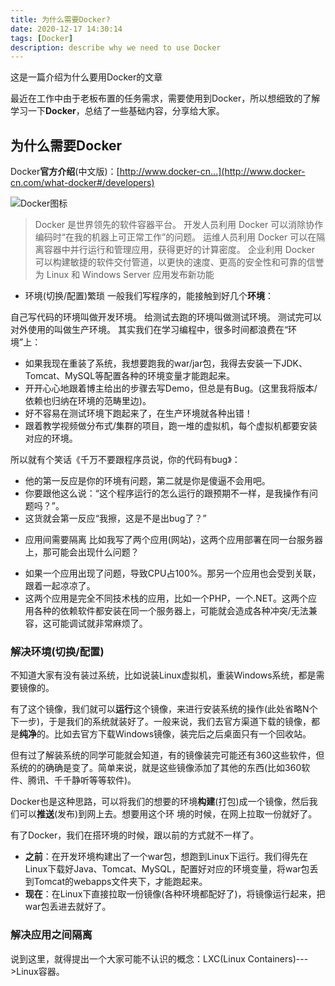 ```yaml
---
title: 为什么需要Docker?
date: 2020-12-17 14:30:14
tags: [Docker]
description: describe why we need to use Docker
---
```


这是一篇介绍为什么要用Docker的文章

最近在工作中由于老板布置的任务需求，需要使用到Docker，所以想细致的了解学习一下**Docker**，总结了一些基础内容，分享给大家。

## 为什么需要Docker
Docker**官方介绍**(中文版)：[http://www.docker-cn...](http://www.docker-cn.com/what-docker#/developers)

![Docker图标](https://pic3.zhimg.com/80/v2-714d489867d85c7949ffebd891693c0e_720w.jpg "Image")



>Docker 是世界领先的软件容器平台。
>开发人员利用 Docker 可以消除协作编码时“在我的机器上可正常工作”的问题。
>运维人员利用 Docker 可以在隔离容器中并行运行和管理应用，获得更好的计算密度。
>企业利用 Docker 可以构建敏捷的软件交付管道，以更快的速度、更高的安全性和可靠的信誉为 Linux 和 Windows Server 应用发布新功能

* 环境(切换/配置)繁琐
一般我们写程序的，能接触到好几个**环境**：

自己写代码的环境叫做开发环境。
给测试去跑的环境叫做测试环境。
测试完可以对外使用的叫做生产环境。
其实我们在学习编程中，很多时间都浪费在“环境”上：

- 如果我现在重装了系统，我想要跑我的war/jar包，我得去安装一下JDK、Tomcat、MySQL等配置各种的环境变量才能跑起来。
- 开开心心地跟着博主给出的步骤去写Demo，但总是有Bug。(这里我将版本/依赖也归纳在环境的范畴里边)。
- 好不容易在测试环境下跑起来了，在生产环境就各种出错！
- 跟着教学视频做分布式/集群的项目，跑一堆的虚拟机，每个虚拟机都要安装对应的环境。

所以就有个笑话《千万不要跟程序员说，你的代码有bug》：

- 他的第一反应是你的环境有问题，第二就是你是傻逼不会用吧。
- 你要跟他这么说：“这个程序运行的怎么运行的跟预期不一样，是我操作有问题吗？”。
- 这货就会第一反应“我擦，这是不是出bug了？”


* 应用间需要隔离
比如我写了两个应用(网站)，这两个应用部署在同一台服务器上，那可能会出现什么问题？

- 如果一个应用出现了问题，导致CPU占100%。那另一个应用也会受到关联，跟着一起凉凉了。
- 这两个应用是完全不同技术栈的应用，比如一个PHP，一个.NET。这两个应用各种的依赖软件都安装在同一个服务器上，可能就会造成各种冲突/无法兼容，这可能调试就非常麻烦了。

### 解决环境(切换/配置)
不知道大家有没有装过系统，比如说装Linux虚拟机，重装Windows系统，都是需要镜像的。

有了这个镜像，我们就可以**运行**这个镜像，来进行安装系统的操作(此处省略N个下一步)，于是我们的系统就装好了。一般来说，我们去官方渠道下载的镜像，都是**纯净**的。比如去官方下载Windows镜像，装完后之后桌面只有一个回收站。

但有过了解装系统的同学可能就会知道，有的镜像装完可能还有360这些软件，但系统的的确确是变了。简单来说，就是这些镜像添加了其他的东西(比如360软件、腾讯、千千静听等等软件)。

Docker也是这种思路，可以将我们的想要的环境**构建**(打包)成一个镜像，然后我们可以**推送**(发布)到网上去。想要用这个环 境的时候，在网上拉取一份就好了。

有了Docker，我们在搭环境的时候，跟以前的方式就不一样了。

- **之前**：在开发环境构建出了一个war包，想跑到Linux下运行。我们得先在Linux下载好Java、Tomcat、MySQL，配置好对应的环境变量，将war包丢到Tomcat的webapps文件夹下，才能跑起来。
- **现在**：在Linux下直接拉取一份镜像(各种环境都配好了)，将镜像运行起来，把war包丢进去就好了。

### 解决应用之间隔离
说到这里，就得提出一个大家可能不认识的概念：LXC(Linux Containers)--->Linux容器。

